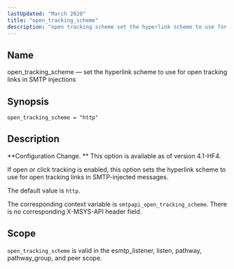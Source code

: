 ```yaml
---
lastUpdated: "March 2020"
title: "open_tracking_scheme"
description: "open tracking scheme set the hyperlink scheme to use for open tracking links in SMTP injections open tracking scheme http Configuration Change This option is available as of version 4 1 HF 4 If open or click tracking is enabled this option sets the hyperlink scheme to use for open..."
---
```


<a name="config.open_tracking_scheme"></a> 
## Name

open_tracking_scheme — set the hyperlink scheme to use for open tracking links in SMTP injections

## Synopsis

`open_tracking_scheme = "http"`

<a name="idp25614688"></a> 
## Description

**Configuration Change. ** This option is available as of version 4.1-HF4.

If open or click tracking is enabled, this option sets the hyperlink scheme to use for open tracking links in SMTP-injected messages.

The default value is `http`.

The corresponding context variable is `smtpapi_open_tracking_scheme`. There is no corresponding X-MSYS-API header field.

<a name="idp25620192"></a> 
## Scope

`open_tracking_scheme` is valid in the esmtp_listener, listen, pathway, pathway_group, and peer scope.